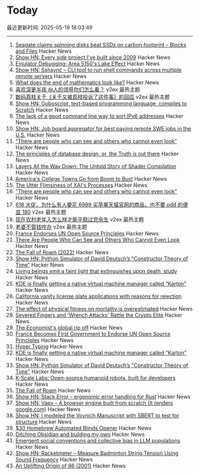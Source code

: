 # Today

最近更新时间: 2025-05-19 18:03:49

--- 
1. [Seagate claims spinning disks beat SSDs on carbon footprint – Blocks and Files](https://blocksandfiles.com/2025/04/16/seagate-decarbonizing-data-report/) Hacker News
2. [Show HN: Every side project I've built since 2009](https://naeemnur.com/side-projects/) Hacker News
3. [Emulator Debugging: Area 5150's Lake Effect](https://martypc.blogspot.com/2025/05/emulator-debugging-area-5150s-lake.html) Hacker News
4. [Show HN: Sshsync – CLI tool to run shell commands across multiple remote servers](https://github.com/Blackmamoth/sshsync) Hacker News
5. [What does the end of mathematics look like?](https://www.awanderingmind.blog/posts/2025-05-18-what-does-the-end-of-mathematics-look-like.html) Hacker News
6. [喜欢深更半夜 @人的领导你们怎么看？](https://www.v2ex.com/t/1132635) v2ex 最热主题
7. [数码荔枝关于《关于又被荔枝投诉了这件事》的回应](https://www.v2ex.com/t/1132599) v2ex 最热主题
8. [Show HN: Goboscript, text-based programming language, compiles to Scratch](https://github.com/aspizu/goboscript) Hacker News
9. [The lack of a good command line way to sort IPv6 addresses](https://utcc.utoronto.ca/~cks/space/blog/unix/SortingIPv6Addresses) Hacker News
10. [Show HN: Job board aggregator for best paying remote SWE jobs in the U.S.](https://www.remoteswe.fyi) Hacker News
11. [“There are people who can see and others who cannot even look”](https://worldhistory.substack.com/p/there-are-people-who-can-see-and) Hacker News
12. [The principles of database design, or, the Truth is out there](https://ebellani.github.io/blog/2025/the-principles-of-database-design-or-the-truth-is-out-there/) Hacker News
13. [Layers All the Way Down: The Untold Story of Shader Compilation](https://moonside.games/posts/layers-all-the-way-down/) Hacker News
14. [America's College Towns Go from Boom to Bust](https://www.wsj.com/us-news/education/college-towns-economy-macomb-illinois-aae84dcc) Hacker News
15. [The Utter Flimsiness of XAI's Processes](https://smol.news/p/the-utter-flimsiness-of-xais-processes) Hacker News
16. ["There are people who can see and others who cannot even look"](https://worldhistory.substack.com/p/there-are-people-who-can-see-and) Hacker News
17. [618 大促，为什么有人要花 6999 买苹果天猫官网的商品，也不要 pdd 的便宜 180](https://www.v2ex.com/t/1132608) v2ex 最热主题
18. [现在农村老年入怎么样才能平稳过完余生](https://www.v2ex.com/t/1132607) v2ex 最热主题
19. [老婆不管钱咋办](https://www.v2ex.com/t/1132606) v2ex 最热主题
20. [France Endorses UN Open Source Principles](https://social.numerique.gouv.fr/@codegouvfr/114529954373492878) Hacker News
21. [There Are People Who Can See and Others Who Cannot Even Look](https://worldhistory.substack.com/p/there-are-people-who-can-see-and) Hacker News
22. [The Fall of Roam (2022)](https://every.to/superorganizers/the-fall-of-roam) Hacker News
23. [Show HN: Python Simulator of David Deutsch’s “Constructor Theory of Time”](https://github.com/gvelesandro/constructor-theory-simulator) Hacker News
24. [Living beings emit a faint light that extinguishes upon death, study](https://phys.org/news/2025-05-emit-faint-extinguishes-death.html) Hacker News
25. [KDE is finally getting a native virtual machine manager called “Karton”](https://www.neowin.net/news/kde-is-finally-getting-a-native-virtual-machine-manager-called-karton/) Hacker News
26. [California vanity license plate applications with reasons for rejection](https://github.com/veltman/ca-license-plates) Hacker News
27. [The effect of physical fitness on mortality is overestimated](https://www.uu.se/en/press/press-releases/2025/2025-05-15-the-effect-of-physical-fitness-on-mortality-is-overestimated) Hacker News
28. [Severed Fingers and 'Wrench Attacks' Rattle the Crypto Elite](https://www.wsj.com/finance/currencies/crypto-industry-robberies-attacks-32c2867a) Hacker News
29. [The Economist's global rip off](https://halcrawford.substack.com/p/the-economists-global-rip-off) Hacker News
30. [France Becomes First Government to Endorse UN Open Source Principles](https://social.numerique.gouv.fr/@codegouvfr/114529954373492878) Hacker News
31. [Hyper Typing](https://pscanf.com/s/341/) Hacker News
32. [KDE is finally getting a native virtual machine manager called "Karton"](https://www.neowin.net/news/kde-is-finally-getting-a-native-virtual-machine-manager-called-karton/) Hacker News
33. [Show HN: Python Simulator of David Deutsch’s "Constructor Theory of Time"](https://github.com/gvelesandro/constructor-theory-simulator) Hacker News
34. [K-Scale Labs: Open-source humanoid robots, built for developers](https://www.kscale.dev/) Hacker News
35. [The Fall of Roam](https://every.to/superorganizers/the-fall-of-roam) Hacker News
36. [Show HN: Stack Error – ergonomic error handling for Rust](https://github.com/gmcgoldr/stackerror) Hacker News
37. [Show HN: Vaev – A browser engine built from scratch (It renders google.com)](https://github.com/skift-org/vaev) Hacker News
38. [Show HN: I modeled the Voynich Manuscript with SBERT to test for structure](https://github.com/brianmg/voynich-nlp-analysis) Hacker News
39. [$30 Homebrew Automated Blinds Opener](https://sifter.org/~simon/journal/20240718.html) Hacker News
40. [Ditching Obsidian and building my own](https://amberwilliams.io/blogs/building-my-own-pkms) Hacker News
41. [Emergent social conventions and collective bias in LLM populations](https://www.science.org/doi/10.1126/sciadv.adu9368) Hacker News
42. [Show HN: Racketmeter – Measure Badminton String Tension Using Sound Frequency](https://www.racketmeter.com/) Hacker News
43. [An Uplifting Origin of 86 (2001)](https://muse.jhu.edu/article/2832) Hacker News

